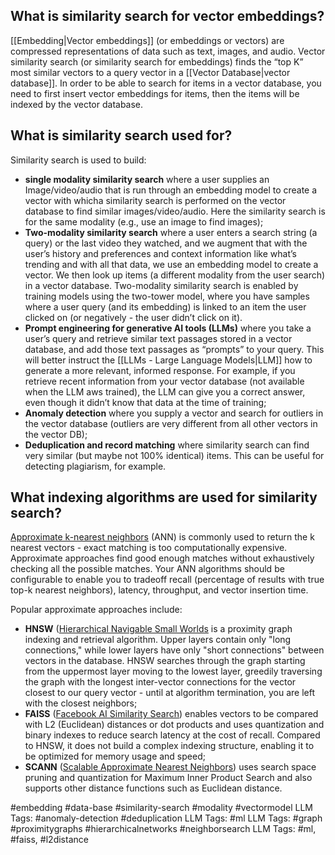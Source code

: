 **What is similarity search for vector embeddings?**
----------------------------------------------------

[[Embedding|Vector embeddings]] (or embeddings or vectors) are compressed representations of data such as text, images, and audio. Vector similarity search (or similarity search for embeddings) finds the “top K” most similar vectors to a query vector in a [[Vector Database|vector database]]. In order to be able to search for items in a vector database, you need to first insert vector embeddings for items, then the items will be indexed by the vector database.

**What is similarity search used for?**
---------------------------------------

Similarity search is used to build:

* **single modality similarity search** where a user supplies an Image/video/audio that is run through an embedding model to create a vector with whicha similarity search is performed on the vector database to find similar images/video/audio. Here the similarity search is for the same modality (e.g., use an image to find images);
* **Two-modality similarity search** where a user enters a search string (a query) or the last video they watched, and we augment that with the user’s history and preferences and context information like what’s trending and with all that data, we use an embedding model to create a vector. We then look up items (a different modality from the user search) in a vector database. Two-modality similarity search is enabled by training models using the two-tower model, where you have samples where a user query (and its embedding) is linked to an item the user clicked on (or negatively - the user didn’t click on it).
* **Prompt engineering for generative AI tools (LLMs)** where you take a user’s query and retrieve similar text passages stored in a vector database, and add those text passages as “prompts” to your query. This will better instruct the [[LLMs - Large Language Models|LLM]] how to generate a more relevant, informed response. For example, if you retrieve recent information from your vector database (not available when the LLM aws trained), the LLM can give you a correct answer, even though it didn’t know that data at the time of training;
* **Anomaly detection** where you supply a vector and search for outliers in the vector database (outliers are very different from all other vectors in the vector DB);
* **Deduplication and record matching** where similarity search can find very similar (but maybe not 100% identical) items. This can be useful for detecting plagiarism, for example.

**What indexing algorithms are used for similarity search?**
------------------------------------------------------------

[Approximate k-nearest neighbors](https://ignite.apache.org/docs/latest/machine-learning/binary-classification/ann#:~:text=An%20approximate%20nearest%20neighbor%20search,good%20as%20the%20exact%20one.) (ANN) is commonly used to return the k nearest vectors - exact matching is too computationally expensive. Approximate approaches find good enough matches without exhaustively checking all the possible matches. Your ANN algorithms should be configurable to enable you to tradeoff recall (percentage of results with true top-k nearest neighbors), latency, throughput, and vector insertion time.

Popular approximate approaches include:

* **HNSW** ([Hierarchical Navigable Small Worlds](https://www.pinecone.io/learn/hnsw/#:~:text=Hierarchical%20Navigable%20Small%20World%20(HNSW,search%20speeds%20and%20fantastic%20recall.)) is a proximity graph indexing and retrieval algorithm. Upper layers contain only "long connections," while lower layers have only "short connections" between vectors in the database. HNSW searches through the graph starting from the uppermost layer moving to the lowest layer, greedily traversing the graph with the longest inter-vector connections for the vector closest to our query vector - until at algorithm termination, you are left with the closest neighbors;
* **FAISS** ([Facebook AI Similarity Search](https://github.com/facebookresearch/faiss)) enables vectors to be compared with L2 (Euclidean) distances or dot products and uses quantization and binary indexes to reduce search latency at the cost of recall. Compared to HNSW, it does not build a complex indexing structure, enabling it to be optimized for memory usage and speed;
* ‍**SCANN** ([Scalable Approximate Nearest Neighbors](https://github.com/google-research/google-research/tree/master/scann)) uses search space pruning and quantization for Maximum Inner Product Search and also supports other distance functions such as Euclidean distance.

#embedding #data-base  #similarity-search #modality #vectormodel
LLM Tags: #anomaly-detection #deduplication
LLM Tags:  #ml 
LLM Tags:  #graph #proximitygraphs #hierarchicalnetworks #neighborsearch
LLM Tags:  #ml, #faiss, #l2distance